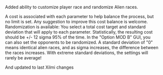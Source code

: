 Added ability to customize player race and randomize Alien races.

A cost is associated with each parameter to help balance the process, but no limit is set.
Any suggestion to improve this cost balance is welcome.
Randomization is available: You select a total cost target and standard deviation that will apply to each parameter. Statistically, the resulting cost should be +/- 12 sigma 95% of the time.
In the "Option MOD B" GUI, you can also set the opponents to be randomized. A standard deviation of "0" means identical alien races, and as sigma increases, the difference between the races increases. With extreme standard deviations, the settings will rarely be average!

And updated to last Xilmi changes